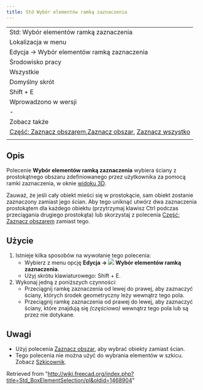 ```yaml
---
title: Std Wybór elementów ramką zaznaczenia
---
```

|  |
| --- |
| Std: Wybór elementów ramką zaznaczenia |
| Lokalizacja w menu |
| Edycja → Wybór elementów ramką zaznaczenia |
| Środowisko pracy |
| Wszystkie |
| Domyślny skrót |
| Shift + E |
| Wprowadzono w wersji |
| - |
| Zobacz także |
| [Część: Zaznacz obszarem](/Part_BoxSelection/pl "Part BoxSelection/pl"),[Zaznacz obszar](/Std_BoxSelection/pl "Std BoxSelection/pl"), [Zaznacz wszystko](/Std_SelectAll/pl "Std SelectAll/pl") |
|  |

## Opis

Polecenie **Wybór elementów ramką zaznaczenia** wybiera ściany z prostokątnego obszaru zdefiniowanego przez użytkownika za pomocą ramki zaznaczenia, w oknie [widoku 3D](/3D_view/pl "3D view/pl").

Zauważ, że jeśli cały obiekt mieści się w prostokącie, sam obiekt zostanie zaznaczony zamiast jego ścian. Aby tego uniknąć utwórz dwa zaznaczenia prostokątem dla każdego obiektu (przytrzymaj klawisz Ctrl podczas przeciągania drugiego prostokąta) lub skorzystaj z polecenia [Część: Zaznacz obszarem](/Part_BoxSelection/pl "Part BoxSelection/pl") zamiast tego.

## Użycie

1. Istnieje kilka sposobów na wywołanie tego polecenia:
   * Wybierz z menu opcję **Edycja → ![](/images/Std_BoxElementSelection.svg) Wybór elementów ramką zaznaczenia**.
   * Użyj skrótu klawiaturowego: Shift + E.
2. Wykonaj jedną z poniższych czynności:
   * Przeciągnij ramkę zaznaczenia od lewej do prawej, aby zaznaczyć ściany, których środek geometryczny leży wewnątrz tego pola.
   * Przeciągnij ramkę zaznaczenia od prawej do lewej, aby zaznaczyć ściany, które znajdują się *(częściowo)* wewnątrz tego pola lub są przez nie dotykane.

## Uwagi

* Użyj polecenia [Zaznacz obszar](/Std_BoxSelection/pl "Std BoxSelection/pl"), aby wybrać obiekty zamiast ścian.
* Tego polecenia nie można użyć do wybrania elementów w szkicu. Zobacz [Szkicownik](/Sketcher_Workbench/pl#Metody_zaznaczenia "Sketcher Workbench/pl").

Retrieved from "<http://wiki.freecad.org/index.php?title=Std_BoxElementSelection/pl&oldid=1468904>"